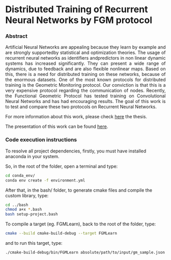 
# Distributed Training of Recurrent Neural Networks by FGM protocol #

### Abstract

<div align="justify">
Artificial Neural Networks are appealing because they learn by example and are strongly supportedby statistical and optimization theories. The usage of recurrent neural networks as identifiers andpredictors in non linear dynamic systems has increased significantly. They can present a wide range of dynamics, due to feedback and are also flexible nonlinear maps. Based on this, there is a need for distributed training on these networks, because of the enormous datasets. One of the most known protocols for distributed training is the Geometric Monitoring protocol. Our conviction is that this is a very expensive protocol regarding the communication of nodes. Recently, the Functional Geometric Protocol has tested training on Convolutional Neural Networks and has had encouraging results. The goal of this work is to test and compare these two protocols on Recurrent Neural Networks.
</div>

For more information about this work, please check [here](http://bit.ly/3q1fvYM) the thesis.

The presentation of this work can be found [here](https://bit.ly/3ox4heq).

### Code execution instructions
To resolve all project dependencies, firstly, you must have installed anaconda in your system. 

So, in the root of the folder, open a terminal and type:

```bash
cd conda_env/
conda env create -f environment.yml
```

After that, in the bash/ folder, to generate cmake files and compile the custom library, type:

```bash
cd ../bash
chmod a+x *.bash
bash setup-project.bash
```

To compile a target (eg. FGMLearn), back to the root of the folder, type:

```bash
cmake --build cmake-build-debug --target FGMLearn
```

and to run this target, type:

```bash
./cmake-build-debug/bin/FGMLearn absolute/path/to/input/gm_sample.json
```
